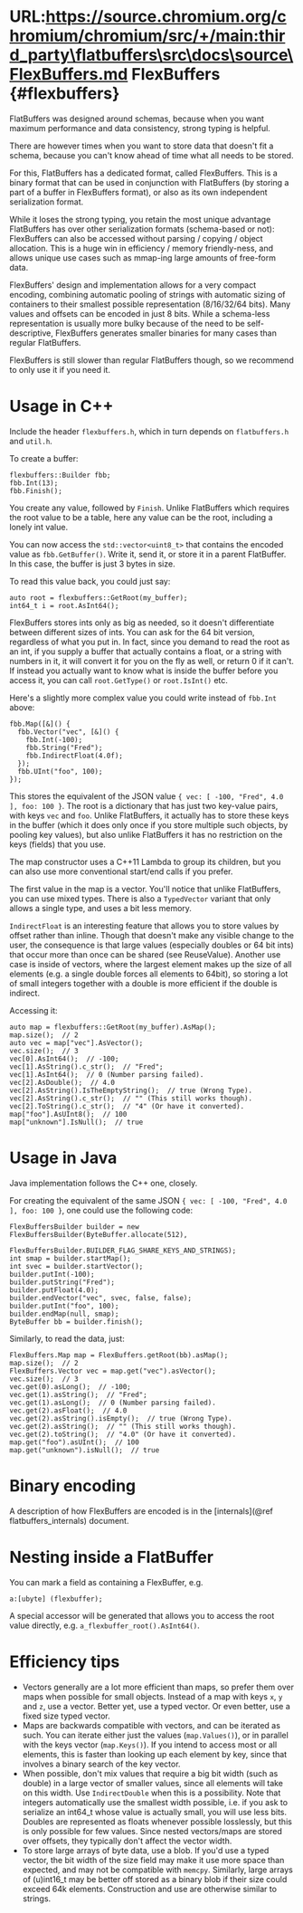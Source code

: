 URL:https://source.chromium.org/chromium/chromium/src/+/main:third_party\flatbuffers\src\docs\source\FlexBuffers.md
FlexBuffers    {#flexbuffers}
==========

FlatBuffers was designed around schemas, because when you want maximum
performance and data consistency, strong typing is helpful.

There are however times when you want to store data that doesn't fit a
schema, because you can't know ahead of time what all needs to be stored.

For this, FlatBuffers has a dedicated format, called FlexBuffers.
This is a binary format that can be used in conjunction
with FlatBuffers (by storing a part of a buffer in FlexBuffers
format), or also as its own independent serialization format.

While it loses the strong typing, you retain the most unique advantage
FlatBuffers has over other serialization formats (schema-based or not):
FlexBuffers can also be accessed without parsing / copying / object allocation.
This is a huge win in efficiency / memory friendly-ness, and allows unique
use cases such as mmap-ing large amounts of free-form data.

FlexBuffers' design and implementation allows for a very compact encoding,
combining automatic pooling of strings with automatic sizing of containers to
their smallest possible representation (8/16/32/64 bits). Many values and
offsets can be encoded in just 8 bits. While a schema-less representation is
usually more bulky because of the need to be self-descriptive, FlexBuffers
generates smaller binaries for many cases than regular FlatBuffers.

FlexBuffers is still slower than regular FlatBuffers though, so we recommend to
only use it if you need it.


# Usage in C++

Include the header `flexbuffers.h`, which in turn depends on `flatbuffers.h`
and `util.h`.

To create a buffer:

~~~~~~~~~~~~~~~~~~~~~~~~~~~~~~~~~~{.cpp}
flexbuffers::Builder fbb;
fbb.Int(13);
fbb.Finish();
~~~~~~~~~~~~~~~~~~~~~~~~~~~~~~~~~~

You create any value, followed by `Finish`. Unlike FlatBuffers which requires
the root value to be a table, here any value can be the root, including a lonely
int value.

You can now access the `std::vector<uint8_t>` that contains the encoded value
as `fbb.GetBuffer()`. Write it, send it, or store it in a parent FlatBuffer. In
this case, the buffer is just 3 bytes in size.

To read this value back, you could just say:

~~~~~~~~~~~~~~~~~~~~~~~~~~~~~~~~~~{.cpp}
auto root = flexbuffers::GetRoot(my_buffer);
int64_t i = root.AsInt64();
~~~~~~~~~~~~~~~~~~~~~~~~~~~~~~~~~~

FlexBuffers stores ints only as big as needed, so it doesn't differentiate
between different sizes of ints. You can ask for the 64 bit version,
regardless of what you put in. In fact, since you demand to read the root
as an int, if you supply a buffer that actually contains a float, or a
string with numbers in it, it will convert it for you on the fly as well,
or return 0 if it can't. If instead you actually want to know what is inside
the buffer before you access it, you can call `root.GetType()` or `root.IsInt()`
etc.

Here's a slightly more complex value you could write instead of `fbb.Int` above:

~~~~~~~~~~~~~~~~~~~~~~~~~~~~~~~~~~{.cpp}
fbb.Map([&]() {
  fbb.Vector("vec", [&]() {
    fbb.Int(-100);
    fbb.String("Fred");
    fbb.IndirectFloat(4.0f);
  });
  fbb.UInt("foo", 100);
});
~~~~~~~~~~~~~~~~~~~~~~~~~~~~~~~~~~

This stores the equivalent of the JSON value
`{ vec: [ -100, "Fred", 4.0 ], foo: 100 }`. The root is a dictionary that has
just two key-value pairs, with keys `vec` and `foo`. Unlike FlatBuffers, it
actually has to store these keys in the buffer (which it does only once if
you store multiple such objects, by pooling key values), but also unlike
FlatBuffers it has no restriction on the keys (fields) that you use.

The map constructor uses a C++11 Lambda to group its children, but you can
also use more conventional start/end calls if you prefer.

The first value in the map is a vector. You'll notice that unlike FlatBuffers,
you can use mixed types. There is also a `TypedVector` variant that only
allows a single type, and uses a bit less memory.

`IndirectFloat` is an interesting feature that allows you to store values
by offset rather than inline. Though that doesn't make any visible change
to the user, the consequence is that large values (especially doubles or
64 bit ints) that occur more than once can be shared (see ReuseValue).
Another use case is inside of vectors, where the largest element makes
up the size of all elements (e.g. a single double forces all elements to
64bit), so storing a lot of small integers together with a double is more efficient if the double is indirect.

Accessing it:

~~~~~~~~~~~~~~~~~~~~~~~~~~~~~~~~~~{.cpp}
auto map = flexbuffers::GetRoot(my_buffer).AsMap();
map.size();  // 2
auto vec = map["vec"].AsVector();
vec.size();  // 3
vec[0].AsInt64();  // -100;
vec[1].AsString().c_str();  // "Fred";
vec[1].AsInt64();  // 0 (Number parsing failed).
vec[2].AsDouble();  // 4.0
vec[2].AsString().IsTheEmptyString();  // true (Wrong Type).
vec[2].AsString().c_str();  // "" (This still works though).
vec[2].ToString().c_str();  // "4" (Or have it converted).
map["foo"].AsUInt8();  // 100
map["unknown"].IsNull();  // true
~~~~~~~~~~~~~~~~~~~~~~~~~~~~~~~~~~


# Usage in Java

Java implementation follows the C++ one, closely.

For creating the equivalent of the same JSON `{ vec: [ -100, "Fred", 4.0 ], foo: 100 }`,
one could use the following code:

~~~~~~~~~~~~~~~~~~~~~~~~~~~~~~~~~~{.java}
FlexBuffersBuilder builder = new FlexBuffersBuilder(ByteBuffer.allocate(512),
		                                                FlexBuffersBuilder.BUILDER_FLAG_SHARE_KEYS_AND_STRINGS);
int smap = builder.startMap();
int svec = builder.startVector();
builder.putInt(-100);
builder.putString("Fred");
builder.putFloat(4.0);
builder.endVector("vec", svec, false, false);
builder.putInt("foo", 100);
builder.endMap(null, smap);
ByteBuffer bb = builder.finish();
~~~~~~~~~~~~~~~~~~~~~~~~~~~~~~~~~~

Similarly, to read the data, just:

~~~~~~~~~~~~~~~~~~~~~~~~~~~~~~~~~~{.java}
FlexBuffers.Map map = FlexBuffers.getRoot(bb).asMap();
map.size();  // 2
FlexBuffers.Vector vec = map.get("vec").asVector();
vec.size();  // 3
vec.get(0).asLong();  // -100;
vec.get(1).asString();  // "Fred";
vec.get(1).asLong();  // 0 (Number parsing failed).
vec.get(2).asFloat();  // 4.0
vec.get(2).asString().isEmpty();  // true (Wrong Type).
vec.get(2).asString();  // "" (This still works though).
vec.get(2).toString();  // "4.0" (Or have it converted).
map.get("foo").asUInt();  // 100
map.get("unknown").isNull();  // true
~~~~~~~~~~~~~~~~~~~~~~~~~~~~~~~~~~


# Binary encoding

A description of how FlexBuffers are encoded is in the
[internals](@ref flatbuffers_internals) document.


# Nesting inside a FlatBuffer

You can mark a field as containing a FlexBuffer, e.g.

    a:[ubyte] (flexbuffer);

A special accessor will be generated that allows you to access the root value
directly, e.g. `a_flexbuffer_root().AsInt64()`.


# Efficiency tips

* Vectors generally are a lot more efficient than maps, so prefer them over maps
  when possible for small objects. Instead of a map with keys `x`, `y` and `z`,
  use a vector. Better yet, use a typed vector. Or even better, use a fixed
  size typed vector.
* Maps are backwards compatible with vectors, and can be iterated as such.
  You can iterate either just the values (`map.Values()`), or in parallel with
  the keys vector (`map.Keys()`). If you intend
  to access most or all elements, this is faster than looking up each element
  by key, since that involves a binary search of the key vector.
* When possible, don't mix values that require a big bit width (such as double)
  in a large vector of smaller values, since all elements will take on this
  width. Use `IndirectDouble` when this is a possibility. Note that
  integers automatically use the smallest width possible, i.e. if you ask
  to serialize an int64_t whose value is actually small, you will use less
  bits. Doubles are represented as floats whenever possible losslessly, but
  this is only possible for few values.
  Since nested vectors/maps are stored over offsets, they typically don't
  affect the vector width.
* To store large arrays of byte data, use a blob. If you'd use a typed
  vector, the bit width of the size field may make it use more space than
  expected, and may not be compatible with `memcpy`.
  Similarly, large arrays of (u)int16_t may be better off stored as a
  binary blob if their size could exceed 64k elements.
  Construction and use are otherwise similar to strings.
